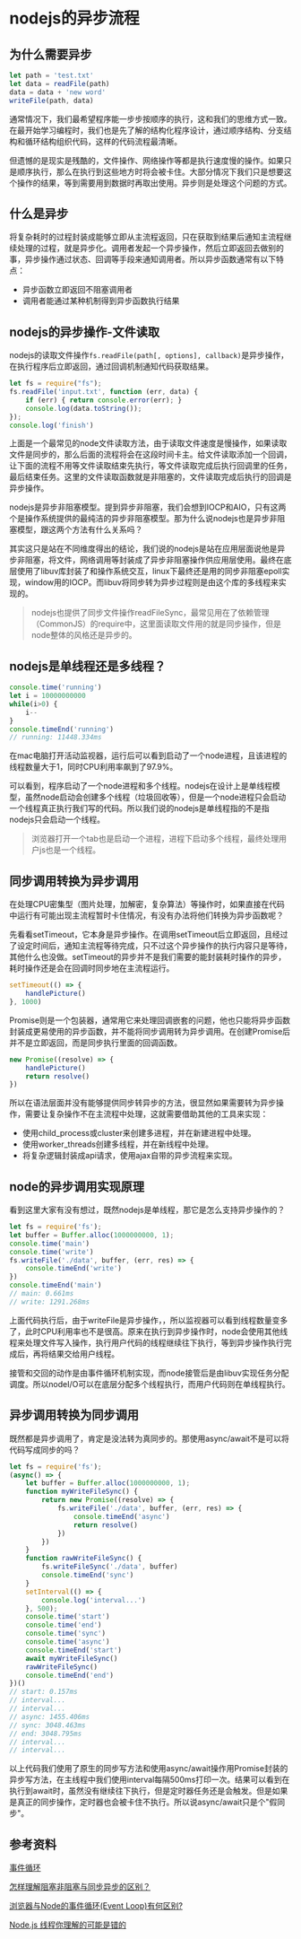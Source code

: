# nodejs的异步流程

## 为什么需要异步
```js
let path = 'test.txt'
let data = readFile(path)
data = data + 'new word'
writeFile(path, data)
```
通常情况下，我们最希望程序能一步步按顺序的执行，这和我们的思维方式一致。在最开始学习编程时，我们也是先了解的结构化程序设计，通过顺序结构、分支结构和循环结构组织代码，这样的代码流程最清晰。

但遗憾的是现实是残酷的，文件操作、网络操作等都是执行速度慢的操作。如果只是顺序执行，那么在执行到这些地方时将会被卡住。大部分情况下我们只是想要这个操作的结果，等到需要用到数据时再取出使用。异步则是处理这个问题的方式。

## 什么是异步
将复杂耗时的过程封装成能够立即从主流程返回，只在获取到结果后通知主流程继续处理的过程，就是异步化。调用者发起一个异步操作，然后立即返回去做别的事，异步操作通过状态、回调等手段来通知调用者。所以异步函数通常有以下特点：
- 异步函数立即返回不阻塞调用者
- 调用者能通过某种机制得到异步函数执行结果

## nodejs的异步操作-文件读取
nodejs的读取文件操作`fs.readFile(path[, options], callback)`是异步操作，在执行程序后立即返回，通过回调机制通知代码获取结果。
```js
let fs = require("fs");
fs.readFile('input.txt', function (err, data) {
    if (err) { return console.error(err); }
    console.log(data.toString());
});
console.log('finish')
```
上面是一个最常见的node文件读取方法，由于读取文件速度是慢操作，如果读取文件是同步的，那么后面的流程将会在这段时间卡主。给文件读取添加一个回调，让下面的流程不用等文件读取结束先执行，等文件读取完成后执行回调里的任务，最后结束任务。这里的文件读取函数就是非阻塞的，文件读取完成后执行的回调是异步操作。

nodejs是异步非阻塞模型。提到异步非阻塞，我们会想到IOCP和AIO，只有这两个是操作系统提供的最纯洁的异步非阻塞模型。那为什么说nodejs也是异步非阻塞模型，跟这两个方法有什么关系吗？

其实这只是站在不同维度得出的结论，我们说的nodejs是站在应用层面说他是异步非阻塞，将文件，网络调用等封装成了异步非阻塞操作供应用层使用。最终在底层使用了libuv库封装了和操作系统交互，linux下最终还是用的同步非阻塞epoll实现，window用的IOCP。而libuv将同步转为异步过程则是由这个库的多线程来实现的。

> nodejs也提供了同步文件操作readFileSync，最常见用在了依赖管理（CommonJS）的require中，这里面读取文件用的就是同步操作，但是node整体的风格还是异步的。

## nodejs是单线程还是多线程？
```js
console.time('running')
let i = 10000000000
while(i>0) {
    i--
}
console.timeEnd('running')
// running: 11448.334ms
```
在mac电脑打开活动监视器，运行后可以看到启动了一个node进程，且该进程的线程数量大于1，同时CPU利用率飙到了97.9%。

可以看到，程序启动了一个node进程和多个线程。nodejs在设计上是单线程模型，虽然node启动会创建多个线程（垃圾回收等），但是一个node进程只会启动一个线程真正执行我们写的代码。所以我们说的nodejs是单线程指的不是指nodejs只会启动一个线程。

> 浏览器打开一个tab也是启动一个进程，进程下启动多个线程，最终处理用户js也是一个线程。

## 同步调用转换为异步调用
在处理CPU密集型（图片处理，加解密，复杂算法）等操作时，如果直接在代码中运行有可能出现主流程暂时卡住情况，有没有办法将他们转换为异步函数呢？

先看看setTimeout，它本身是异步操作。在调用setTimeout后立即返回，且经过了设定时间后，通知主流程等待完成，只不过这个异步操作的执行内容只是等待，其他什么也没做。setTimeout的异步并不是我们需要的能封装耗时操作的异步，耗时操作还是会在回调时同步地在主流程运行。
```js
setTimeout(() => {
    handlePicture()
}, 1000)
```

Promise则是一个包装器，通常用它来处理回调嵌套的问题，他也只能将异步函数封装成更易使用的异步函数，并不能将同步调用转为异步调用。在创建Promise后并不是立即返回，而是同步执行里面的回调函数。
```js
new Promise((resolve) => {
    handlePicture()
    return resolve()
})
```

所以在语法层面并没有能够提供同步转异步的方法，很显然如果需要转为异步操作，需要让复杂操作不在主流程中处理，这就需要借助其他的工具来实现：
- 使用child_process或cluster来创建多进程，并在新建进程中处理。
- 使用worker_threads创建多线程，并在新线程中处理。
- 将复杂逻辑封装成api请求，使用ajax自带的异步流程来实现。

## node的异步调用实现原理
看到这里大家有没有想过，既然nodejs是单线程，那它是怎么支持异步操作的？
```js
let fs = require('fs');
let buffer = Buffer.alloc(1000000000, 1);
console.time('main')
console.time('write')
fs.writeFile('./data', buffer, (err, res) => {
    console.timeEnd('write')
})
console.timeEnd('main')
// main: 0.661ms
// write: 1291.268ms
```
上面代码执行后，由于writeFile是异步操作，，所以监视器可以看到线程数量变多了，此时CPU利用率也不是很高。原来在执行到异步操作时，node会使用其他线程来处理文件写入操作，执行用户代码的线程继续往下执行，等到异步操作执行完成后，再将结果交给用户线程。

接管和交回的动作是由事件循环机制实现，而node接管后是由libuv实现任务分配调度。所以nodeI/O可以在底层分配多个线程执行，而用户代码则在单线程执行。


## 异步调用转换为同步调用
既然都是异步调用了，肯定是没法转为真同步的。那使用async/await不是可以将代码写成同步的吗？
```js
let fs = require('fs');
(async() => {
    let buffer = Buffer.alloc(1000000000, 1);
    function myWriteFileSync() {
        return new Promise((resolve) => {
            fs.writeFile('./data', buffer, (err, res) => {
                console.timeEnd('async')
                return resolve()
            })
        })
    }
    function rawWriteFileSync() {
        fs.writeFileSync('./data', buffer)
        console.timeEnd('sync')
    }
    setInterval(() => {
        console.log('interval...')
    }, 500);
    console.time('start')
    console.time('end')
    console.time('sync')
    console.time('async')
    console.timeEnd('start')
    await myWriteFileSync()
    rawWriteFileSync()
    console.timeEnd('end')
})()
// start: 0.157ms
// interval...
// interval...
// async: 1455.406ms
// sync: 3048.463ms
// end: 3048.795ms
// interval...
// interval...
```
以上代码我们使用了原生的同步写方法和使用async/await操作用Promise封装的异步写方法，在主线程中我们使用interval每隔500ms打印一次。结果可以看到在执行到await时，虽然没有继续往下执行，但是定时器任务还是会触发。但是如果是真正的同步操作，定时器也会被卡住不执行。所以说async/await只是个"假同步"。

## 参考资料
[事件循环](https://nodejs.org/en/docs/guides/event-loop-timers-and-nexttick/)

[怎样理解阻塞非阻塞与同步异步的区别？](https://www.zhihu.com/question/19732473)

[浏览器与Node的事件循环(Event Loop)有何区别?](https://www.jianshu.com/p/ca723144102b)

[Node.js 线程你理解的可能是错的](https://segmentfault.com/a/1190000015262294)
